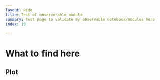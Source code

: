 ```yaml
---
layout: wide
title: Test of observerable module
summary: Test page to validate my observable notebook/modules here
index: 10

--- 
```

<link crossorigin rel="stylesheet" href="https://unpkg.com/@observablehq/inspector@3.2.2/dist/inspector.css">
<script src="https://cdn.jsdelivr.net/npm/d3@6"></script>
<script src="https://cdn.jsdelivr.net/npm/@observablehq/plot@0.1">

 var val = Array.from({ length: 100 }, (_, i) => Math.sin(2 * Math.PI * i / 100
        ))
        var options = {
                grid: true, marks: [Plot.line(val, { x: d3.range(100), y: val })]
        }
        var domobj = Plot.plot(options)
       // document.getElementById("layout").appendChild(domobj);
 
       document.getElementById("layout").appendChild(domobj);
 
</script>

<!--  img: /imgs/<imagefilename.jpg> -->
# What to find here 
 

## Plot

<div style="display:flex">
  <div id="controls">  </div>  
 <div id="layout">   </div>
 <div>
  
<script>
 // var module;
  
 </script>

<script type="module">
        import { Inspector } from "https://unpkg.com/@observablehq/inspector?module";

    //    import * as Plot from "https://cdn.skypack.dev/@observablehq/plot@0.1";
    //    import * as d3 from "https://cdn.skypack.dev/d3@7";

        import * as units from "https://api.observablehq.com/@wiless/units.js?v=3";
        console.log(units)
 
 var val = Array.from({ length: 100 }, (_, i) => Math.sin(2 * Math.PI * i / 100
        ))
        var options = {
                grid: true, marks: [Plot.line(val, { x: d3.range(100), y: val })]
        }
        var domobj = Plot.plot(options)
       // document.getElementById("layout").appendChild(domobj);
 
       document.getElementById("layout").appendChild(domobj);
 
  window.Inspector=Inspector;
  
   //  domobj=new Inspector.into(document.querySelector("#controls"))
     new Inspector(document.querySelector("#controls")).fulfilled(val)

 
 //    document.getElementById("controls").appendChild(val);

  
</script>

